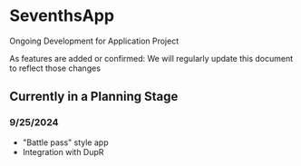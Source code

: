 # SeventhsApp
Ongoing Development for Application Project

As features are added or confirmed: We will regularly update this document to reflect those changes

## Currently in a Planning Stage 

### 9/25/2024
- "Battle pass" style app
- Integration with DupR
